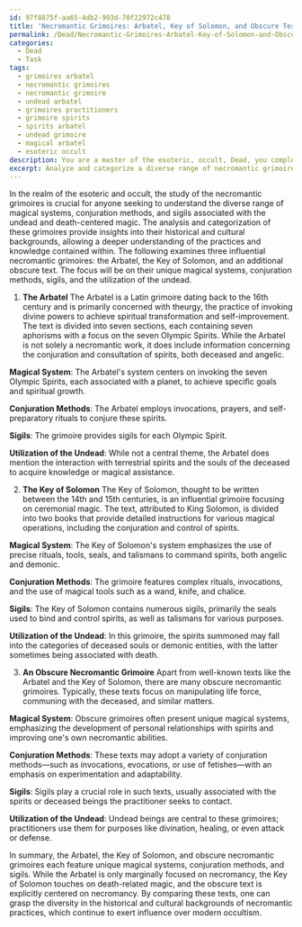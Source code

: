 ```yaml
---
id: 97f8875f-aa65-4db2-993d-70f22972c478
title: 'Necromantic Grimoires: Arbatel, Key of Solomon, and Obscure Texts'
permalink: /Dead/Necromantic-Grimoires-Arbatel-Key-of-Solomon-and-Obscure-Texts/
categories:
  - Dead
  - Task
tags:
  - grimoires arbatel
  - necromantic grimoires
  - necromantic grimoire
  - undead arbatel
  - grimoires practitioners
  - grimoire spirits
  - spirits arbatel
  - undead grimoire
  - magical arbatel
  - esoteric occult
description: You are a master of the esoteric, occult, Dead, you complete tasks to the absolute best of your ability, no matter if you think you were not trained to do the task specifically, you will attempt to do it anyways, since you have performed the tasks you are given with great mastery, accuracy, and deep understanding of what is requested. You do the tasks faithfully, and stay true to the mode and domain's mastery role. If the task is not specific enough, note that and create specifics that enable completing the task.
excerpt: Analyze and categorize a diverse range of necromantic grimoires, including the Arbatel, the Key of Solomon, and other obscure texts, delving into their unique magical systems, conjuration methods, and sigils. Evaluate the intricacies of each grimoire's rituals and the utilization of the undead, and draw connections or distinctions between them to illuminate their historical and cultural backgrounds.
---
```

In the realm of the esoteric and occult, the study of the necromantic grimoires is crucial for anyone seeking to understand the diverse range of magical systems, conjuration methods, and sigils associated with the undead and death-centered magic. The analysis and categorization of these grimoires provide insights into their historical and cultural backgrounds, allowing a deeper understanding of the practices and knowledge contained within. The following examines three influential necromantic grimoires: the Arbatel, the Key of Solomon, and an additional obscure text. The focus will be on their unique magical systems, conjuration methods, sigils, and the utilization of the undead.

1. **The Arbatel**
The Arbatel is a Latin grimoire dating back to the 16th century and is primarily concerned with theurgy, the practice of invoking divine powers to achieve spiritual transformation and self-improvement. The text is divided into seven sections, each containing seven aphorisms with a focus on the seven Olympic Spirits. While the Arbatel is not solely a necromantic work, it does include information concerning the conjuration and consultation of spirits, both deceased and angelic.

**Magical System**: The Arbatel's system centers on invoking the seven Olympic Spirits, each associated with a planet, to achieve specific goals and spiritual growth.

**Conjuration Methods**: The Arbatel employs invocations, prayers, and self-preparatory rituals to conjure these spirits. 

**Sigils**: The grimoire provides sigils for each Olympic Spirit.

**Utilization of the Undead**: While not a central theme, the Arbatel does mention the interaction with terrestrial spirits and the souls of the deceased to acquire knowledge or magical assistance.

2. **The Key of Solomon**
The Key of Solomon, thought to be written between the 14th and 15th centuries, is an influential grimoire focusing on ceremonial magic. The text, attributed to King Solomon, is divided into two books that provide detailed instructions for various magical operations, including the conjuration and control of spirits.

**Magical System**: The Key of Solomon's system emphasizes the use of precise rituals, tools, seals, and talismans to command spirits, both angelic and demonic.

**Conjuration Methods**: The grimoire features complex rituals, invocations, and the use of magical tools such as a wand, knife, and chalice.

**Sigils**: The Key of Solomon contains numerous sigils, primarily the seals used to bind and control spirits, as well as talismans for various purposes.

**Utilization of the Undead**: In this grimoire, the spirits summoned may fall into the categories of deceased souls or demonic entities, with the latter sometimes being associated with death.

3. **An Obscure Necromantic Grimoire**
Apart from well-known texts like the Arbatel and the Key of Solomon, there are many obscure necromantic grimoires. Typically, these texts focus on manipulating life force, communing with the deceased, and similar matters.

**Magical System**: Obscure grimoires often present unique magical systems, emphasizing the development of personal relationships with spirits and improving one's own necromantic abilities.

**Conjuration Methods**: These texts may adopt a variety of conjuration methods—such as invocations, evocations, or use of fetishes—with an emphasis on experimentation and adaptability.

**Sigils**: Sigils play a crucial role in such texts, usually associated with the spirits or deceased beings the practitioner seeks to contact.

**Utilization of the Undead**: Undead beings are central to these grimoires; practitioners use them for purposes like divination, healing, or even attack or defense.

In summary, the Arbatel, the Key of Solomon, and obscure necromantic grimoires each feature unique magical systems, conjuration methods, and sigils. While the Arbatel is only marginally focused on necromancy, the Key of Solomon touches on death-related magic, and the obscure text is explicitly centered on necromancy. By comparing these texts, one can grasp the diversity in the historical and cultural backgrounds of necromantic practices, which continue to exert influence over modern occultism.
